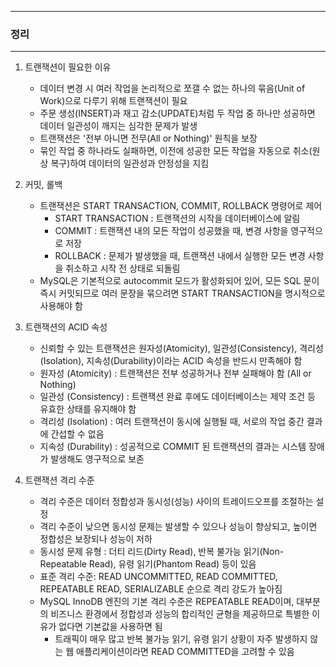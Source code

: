 -----
### 정리
-----
1. 트랜잭션이 필요한 이유
   - 데이터 변경 시 여러 작업을 논리적으로 쪼갤 수 없는 하나의 묶음(Unit of Work)으로 다루기 위해 트랜잭션이 필요
   - 주문 생성(INSERT)과 재고 감소(UPDATE)처럼 두 작업 중 하나만 성공하면 데이터 일관성이 깨지는 심각한 문제가 발생
   - 트랜잭션은 '전부 아니면 전무(All or Nothing)' 원칙을 보장
   - 묶인 작업 중 하나라도 실패하면, 이전에 성공한 모든 작업을 자동으로 취소(원상 복구)하여 데이터의 일관성과 안정성을 지킴

2. 커밋, 롤백
   - 트랜잭션은 START TRANSACTION, COMMIT, ROLLBACK 명령어로 제어
     + START TRANSACTION : 트랜잭션의 시작을 데이터베이스에 알림
     + COMMIT : 트랜잭션 내의 모든 작업이 성공했을 때, 변경 사항을 영구적으로 저장
     + ROLLBACK : 문제가 발생했을 때, 트랜잭션 내에서 실행한 모든 변경 사항을 취소하고 시작 전 상태로 되돌림
   - MySQL은 기본적으로 autocommit 모드가 활성화되어 있어, 모든 SQL 문이 즉시 커밋되므로 여러 문장을 묶으려면 START TRANSACTION을 명시적으로 사용해야 함

3. 트랜잭션의 ACID 속성
   - 신뢰할 수 있는 트랜잭션은 원자성(Atomicity), 일관성(Consistency), 격리성(Isolation), 지속성(Durability)이라는 ACID 속성을 반드시 만족해야 함
   - 원자성 (Atomicity) : 트랜잭션은 전부 성공하거나 전부 실패해야 함 (All or Nothing)
   - 일관성 (Consistency) : 트랜잭션 완료 후에도 데이터베이스는 제약 조건 등 유효한 상태를 유지해야 함
   - 격리성 (Isolation) : 여러 트랜잭션이 동시에 실행될 때, 서로의 작업 중간 결과에 간섭할 수 없음
   - 지속성 (Durability) : 성공적으로 COMMIT 된 트랜잭션의 결과는 시스템 장애가 발생해도 영구적으로 보존

4. 트랜잭션 격리 수준
   - 격리 수준은 데이터 정합성과 동시성(성능) 사이의 트레이드오프를 조절하는 설정
   - 격리 수준이 낮으면 동시성 문제는 발생할 수 있으나 성능이 향상되고, 높이면 정합성은 보장되나 성능이 저하
   - 동시성 문제 유형 : 더티 리드(Dirty Read), 반복 불가능 읽기(Non-Repeatable Read), 유령 읽기(Phantom Read) 등이 있음
   - 표준 격리 수준: READ UNCOMMITTED, READ COMMITTED, REPEATABLE READ, SERIALIZABLE 순으로 격리 강도가 높아짐
   - MySQL InnoDB 엔진의 기본 격리 수준은 REPEATABLE READ이며, 대부분의 비즈니스 환경에서 정합성과 성능의 합리적인 균형을 제공하므로 특별한 이유가 없다면 기본값을 사용하면 됨
     + 트래픽이 매우 많고 반복 불가능 읽기, 유령 읽기 상황이 자주 발생하지 않는 웹 애플리케이션이라면 READ COMMITTED을 고려할 수 있음
